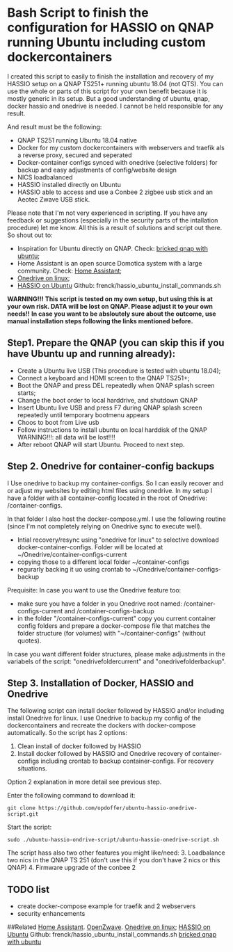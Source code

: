 ﻿# Bash Script to finish the configuration for HASSIO on QNAP running Ubuntu including custom dockercontainers
I created this script to easily to finish the installation and recovery of my HASSIO setup on a QNAP TS251+ running ubuntu 18.04 (not QTS).
You can use the whole or parts of this script for your own benefit because it is mostly generic in its setup.
But a good understanding of ubuntu, qnap, docker hassio and onedrive is needed. I cannot be held responsible for any result.

And result must be the following: 
- QNAP TS251 running Ubuntu 18.04 native
- Docker for my custom dockercontainers with webservers and traefik als a reverse proxy, secured and seperated
- Docker-container configs synced with onedrive (selective folders) for backup and easy adjustments of config/website design
- NICS loadbalanced
- HASSIO installed directly on Ubuntu
- HASSIO able to access and use a Conbee 2 zigbee usb stick and an Aeotec Zwave USB stick.

Please note that I'm not very experienced in scripting. If you have any feedback or suggestions (especially in the security parts of the intallation procedure) let me know.
All this is a result of solutions and script out there. So shout out to:
- Inspiration for Ubuntu directly on QNAP. Check: [bricked qnap with ubuntu](https://www.reddit.com/r/homelab/comments/95ld5d/bricked_qnap_ts251_ubuntu_nas_with_desktop/);
- Home Assistant is an open source Domotica system with a large community. Check: [Home Assistant](https://homeAssistant.io);
- [Onedrive on linux](https://www.maketecheasier.com/sync-onedrive-linux/);
- [HASSIO on Ubuntu](https://gist.github.com/frenck/32b4f74919ca6b95b30c66f85976ec58) Github: frenck/hassio_ubuntu_install_commands.sh

**WARNING!!!**
**This script is tested on my own setup, but using this is at your own risk. DATA will be lost on QNAP. Please adjust it to your own needs!!**
**In case you want to be absloutely sure about the outcome, use manual installation steps following the links mentioned before.**

## Step1. Prepare the QNAP (you can skip this if you have Ubuntu up and running already):
- Create a Ubuntu live USB (This procedure is tested with ubuntu 18.04);
- Connect a keyboard and HDMI screen to the QNAP TS251+;
- Boot the QNAP and press DEL repeatedly when QNAP splash screen starts;
- Change the boot order to local harddrive, and shutdown QNAP
- Insert Ubuntu live USB and press F7 during QNAP splash screen repeatedly until temporary bootmenu appears
- Choos to boot from Live usb
- Follow instructions to install ubuntu on local harddisk of the QNAP WARNING!!!: all data will be lost!!!!
- After reboot QNAP will start Ubuntu. Proceed to next step.

## Step 2. Onedrive for container-config backups
I Use onedrive to backup my container-configs. So I can easily recover and or adjust my websites by editing html files using onedrive. In my setup I have a folder with 
all container-config located in the root of Onedrive: /container-configs.

In that folder I also host the docker-compose.yml. I use the following routine (since I'm not completely relying on Onedrive sync to execute well).
- Intial recovery/resync using "onedrive for linux" to selective download docker-container-configs. Folder will be located at ~/Onedrive/container-configs-current
- copying those to a different local folder ~/container-configs
- regurarly backing it uo using crontab to ~/Onedrive/container-configs-backup

Prequisite: In case you want to use the Onedrive feature too:
- make sure you have a folder in you Onedrive root named: /container-configs-current and /container-configs-backup
- in the folder "/container-configs-current" copy you current container config folders and prepare a docker-compose file that matches the folder structure (for volumes) with "~/container-configs" (without quotes).

In case you want different folder structures, please make adjustments in the variabels of the script: "onedrivefoldercurrent" and "onedrivefolderbackup".


## Step 3. Installation of Docker, HASSIO and Onedrive
The following script can install docker followed by HASSIO and/or including install Onedrive for linux. I use Onedrive to backup my config of the dockercontainers and recreate the dockers with docker-compose automatically.
So the script has 2 options:
1. Clean install of docker followed by HASSIO
2. Install docker followed by HASSIO and Onedrive recovery of container-configs including crontab to backup container-configs. For recovery situations.

Option 2 explanation in more detail see previous step.

Enter the following command to download it:
```
git clone https://github.com/opdoffer/ubuntu-hassio-onedrive-script.git
```
Start the script:
```
sudo ./ubuntu-hassio-ondrive-script/ubuntu-hassio-onedrive-script.sh
```
The script hass also two other features you might like/need:
 3. Loadbalance two nics in the QNAP TS 251 (don't use this if you don't have 2 nics or this QNAP)
 4. Firmware upgrade of the conbee 2


## TODO list
- create docker-compose example for traefik and 2 webservers
- security enhancements

##Related
[Home Assistant](https://homeAssistant.io).
[OpenZwave](https://github.com/OpenZWave).
[Onedrive on linux](https://www.maketecheasier.com/sync-onedrive-linux/);
[HASSIO on Ubuntu](https://gist.github.com/frenck/32b4f74919ca6b95b30c66f85976ec58) Github: frenck/hassio_ubuntu_install_commands.sh
[bricked qnap with ubuntu](https://www.reddit.com/r/homelab/comments/95ld5d/bricked_qnap_ts251_ubuntu_nas_with_desktop/)

